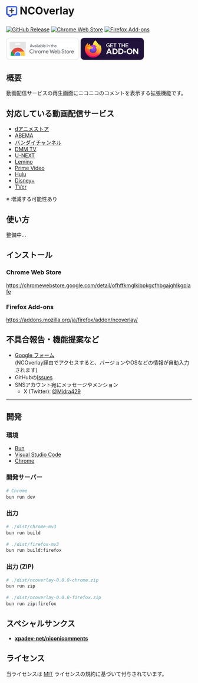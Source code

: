 # <sub><img src="assets/icon.png" width="30px" height="30px"></sub> NCOverlay
[![GitHub Release](https://img.shields.io/github/v/release/Midra429/NCOverlay?label=Releases)](https://github.com/Midra429/NCOverlay/releases)
[![Chrome Web Store](https://img.shields.io/chrome-web-store/v/ofhffkmglkibpkgcfhbgajghlkgplafe?label=Chrome%20Web%20Store)](https://chromewebstore.google.com/detail/ofhffkmglkibpkgcfhbgajghlkgplafe)
[![Firefox Add-ons](https://img.shields.io/amo/v/ncoverlay?label=Firefox%20Add-ons)](https://addons.mozilla.org/ja/firefox/addon/ncoverlay/)

[<img src="assets/badges/chrome.png" height="60px">](https://chromewebstore.google.com/detail/ofhffkmglkibpkgcfhbgajghlkgplafe)
[<img src="assets/badges/firefox.png" height="60px">](https://addons.mozilla.org/ja/firefox/addon/ncoverlay/)

## 概要
動画配信サービスの再生画面にニコニコのコメントを表示する拡張機能です。

## 対応している動画配信サービス
- [dアニメストア](https://animestore.docomo.ne.jp/animestore/)
- [ABEMA](https://abema.tv/)
- [バンダイチャンネル](https://www.b-ch.com/)
- [DMM TV](https://tv.dmm.com/vod/)
- [U-NEXT](https://video.unext.jp/)
- [Lemino](https://lemino.docomo.ne.jp/)
- [Prime Video](https://www.amazon.co.jp/gp/video/storefront/)
- [Hulu](https://www.hulu.jp/)
- [Disney+](https://www.disneyplus.com/ja-jp/home)
- [TVer](https://tver.jp/)
<!-- - [NHKプラス](https://plus.nhk.jp/) -->

※ 増減する可能性あり

## 使い方
整備中...

<!-- コメントは自動で取得・表示されるので何もしなくてOK。\
取得したコメント数は拡張機能のアイコンに表示されます。

dアニメストア ニコニコ支店のコメントを取得・表示するには、同じブラウザでニコニコにログインしてください。

### ポップアップ
- コメントの表示/非表示
- 設定
  - 不透明度: コメントの不透明度
  - 低パフォーマンスモード
    - コメントの描画: 30FPS固定
    - サイドパネル: 自動スクロールのアニメーション無効化
  - タイトルの一致判定を緩くする
  - コメント専用動画を表示
  - ニコニコのNG設定を使用 (要ログイン)
- 表示中のコメントの元動画の確認

### サイドパネル (Chromeのみ)
- コメントの一覧表示
  - 自動スクロール
  - コマンドによる文字装飾を一部反映

詳しい使い方はこちら\
https://github.com/Midra429/NCOverlay/releases/tag/v1.1.0

### スクリーンショット
拡張機能のアイコンの右クリックメニュー > スクリーンショット\
※ 一部VODのみ対応 (ABEMA / TVer / バンダイチャンネル) -->

## インストール
### Chrome Web Store
https://chromewebstore.google.com/detail/ofhffkmglkibpkgcfhbgajghlkgplafe

### Firefox Add-ons
https://addons.mozilla.org/ja/firefox/addon/ncoverlay/

## 不具合報告・機能提案など
- [Google フォーム](https://docs.google.com/forms/d/e/1FAIpQLSerDl7pYEmaXv0_bBMDOT2DfJllzP1kdesDIRaDBM8sOAzHGw/viewform)\
(NCOverlay経由でアクセスすると、バージョンやOSなどの情報が自動入力されます)
- GitHubの[Issues](https://github.com/Midra429/NCOverlay/issues)
- SNSアカウント宛にメッセージやメンション
  - X (Twitter): [@Midra429](https://x.com/Midra429)

---

## 開発
### 環境
- [Bun](https://bun.sh/)
- [Visual Studio Code](https://code.visualstudio.com/)
- [Chrome](https://www.google.com/intl/ja/chrome/)

### 開発サーバー
```sh
# Chrome
bun run dev
```
<!-- ```sh
# Firefox
bun run dev:firefox
``` -->

### 出力
```sh
# ./dist/chrome-mv3
bun run build
```
```sh
# ./dist/firefox-mv3
bun run build:firefox
```

### 出力 (ZIP)
```sh
# ./dist/ncoverlay-0.0.0-chrome.zip
bun run zip
```
```sh
# ./dist/ncoverlay-0.0.0-firefox.zip
bun run zip:firefox
```

## スペシャルサンクス
- [**xpadev-net/niconicomments**](https://github.com/xpadev-net/niconicomments)

## ライセンス
当ライセンスは [MIT](LICENSE.txt) ライセンスの規約に基づいて付与されています。
